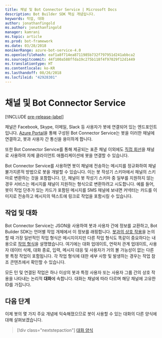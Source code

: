 ```yaml
---
title: 채널 및 Bot Connector Service | Microsoft Docs
description: Bot Builder SDK 핵심 개념입니다.
keywords: 작업, 대화
author: jonathanfingold
ms.author: jonathanfingold
manager: kamrani
ms.topic: article
ms.prod: bot-framework
ms.date: 03/28/2018
monikerRange: azure-bot-service-4.0
ms.openlocfilehash: eaf1a8f714ea8711985b732f797951d241abbca2
ms.sourcegitcommit: 44f100a588ffda19c275b118f4f97029f12d1449
ms.translationtype: HT
ms.contentlocale: ko-KR
ms.lasthandoff: 08/26/2018
ms.locfileid: "42928301"
---
```

# <a name="channels-and-the-bot-connector-service"></a>채널 및 Bot Connector Service

[!INCLUDE [pre-release-label](../includes/pre-release-label.md)]

채널은 Facebook, Skype, 이메일, Slack 등 사용자가 봇에 연결되어 있는 엔드포인트입니다. [Azure Portal](https://portal.azure.com)을 통해 구성된 Bot Connector Service는 봇을 이러한 채널에 연결하고, 봇과 사용자 간 통신을 용이하게 합니다. 

또한 Bot Connector Service를 통해 제공되는 표준 채널 이외에도 [직접 회선](bot-builder-howto-direct-line.md)을 채널로 사용하여 자체 클라이언트 애플리케이션에 봇을 연결할 수 있습니다.

Bot Connector Service를 사용하면 봇이 채널에 전송하는 메시지를 정규화하여 채널 불가지론적 방법으로 봇을 개발할 수 있습니다. 이는 봇 작성기 스키마에서 채널의 스키마로 변환하는 것을 포함합니다. 단, 채널이 봇 작성기 스키마 중 일부를 지원하지 않는 경우 서비스는 메시지를 채널이 지원하는 형식으로 변환하려고 시도합니다. 예를 들어, 봇이 작업 단추가 있는 카드가 포함된 메시지를 SMS 채널에 보내면 커넥터는 카드를 이미지로 전송하고 메시지의 텍스트에 링크로 작업을 포함시킬 수 있습니다.

## <a name="activities-and-conversations"></a>작업 및 대화


Bot Connector Service는 JSON을 사용하여 봇과 사용자 간에 정보를 교환하고, Bot Builder SDK는 언어별 작업 개체에서 이 정보를 래핑합니다. [봇과의 상호 작용](bot-builder-basics.md#interaction-with-your-bot)을 논의할 때 가장 일반적인 작업 형식은 메시지이지만 다른 작업 형식도 똑같이 중요하다는 내용으로 [작업 형식](../bot-service-activities-entities.md)을 설명했습니다. 여기에는 대화 업데이트, 연락처 관계 업데이트, 사용자 데이터 삭제, 대화 종료, 입력, 메시지 대응 및 사용자가 거의 볼 가능성이 없는 다른 봇 특정 작업이 포함됩니다. 각 작업 형식에 대한 세부 사항 및 발생하는 경우는 작업 참조 콘텐츠에서 확인할 수 있습니다.

모든 턴 및 연결된 작업은 하나 이상의 봇과 특정 사용자 또는 사용자 그룹 간의 상호 작용을 나타내는 논리적 **대화**에 속합니다. 대화는 채널에 따라 다르며 해당 채널에 고유한 ID를 가집니다.

## <a name="next-steps"></a>다음 단계

이제 봇의 몇 가지 주요 개념에 익숙해졌으므로 봇이 사용할 수 있는 대화의 다른 양식에 대해 살펴보겠습니다.

> [!div class="nextstepaction"]
> [대화 양식](bot-builder-conversations.md)
